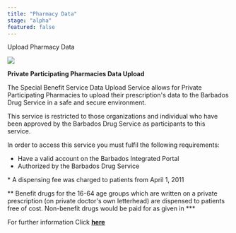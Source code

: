 ```yaml
---
title: "Pharmacy Data"
stage: "alpha"
featured: false
---
```


Upload Pharmacy Data

![](https://infostoresolutions.com/gov.bb/media_files/pharmacy-data_0.jpg)

**Private Participating Pharmacies Data Upload**

The Special Benefit Service Data Upload Service allows for Private Participating Pharmacies to upload their prescription's data to the Barbados Drug Service in a safe and secure environment.

This service is restricted to those organizations and individual who have been approved by the Barbados Drug Service as participants to this service.

In order to access this service you must fulfil the following requirements:

- Have a valid account on the Barbados Integrated Portal
- Authorized by the Barbados Drug Service

\* A dispensing fee was charged to patients from April 1, 2011

\*\* Benefit drugs for the 16-64 age groups which are written on a private prescription (on private doctor's own letterhead) are dispensed to patients free of cost. Non-benefit drugs would be paid for as given in \*\*\*

For further information Click **[here](http://drugservice.health.gov.bb/index.php/main_pages)**